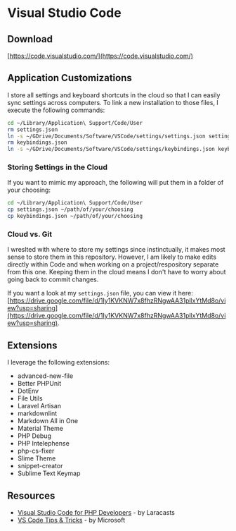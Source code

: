 # Visual Studio Code

## Download

[https://code.visualstudio.com/](https://code.visualstudio.com/)

## Application Customizations

I store all settings and keyboard shortcuts in the cloud so that I can easily sync settings across computers. To link a new installation to those files, I execute the following commands:

```bash
cd ~/Library/Application\ Support/Code/User
rm settings.json
ln -s ~/GDrive/Documents/Software/VSCode/settings/settings.json settings.json
rm keybindings.json
ln -s ~/GDrive/Documents/Software/VSCode/settings/keybindings.json keybindings.json
```

### Storing Settings in the Cloud

If you want to mimic my approach, the following will put them in a folder of your choosing:

```bash
cd ~/Library/Application\ Support/Code/User
cp settings.json ~/path/of/your/choosing
cp keybindings.json ~/path/of/your/choosing
```

### Cloud vs. Git

I wreslted with where to store my settings since instinctually, it makes most sense to store them in this repository. However, I am likely to make edits directly within Code and when working on a project/respository separate from this one. Keeping them in the cloud means I don't have to worry about going back to commit changes.

If you want a look at my `settings.json` file, you can view it here: [https://drive.google.com/file/d/1Iy1KVKNW7x8fhzRNgwAA31pllxYtMd8o/view?usp=sharing](https://drive.google.com/file/d/1Iy1KVKNW7x8fhzRNgwAA31pllxYtMd8o/view?usp=sharing).

## Extensions

I leverage the following extensions:

* advanced-new-file
* Better PHPUnit
* DotEnv
* File Utils
* Laravel Artisan
* markdownlint
* Markdown All in One
* Material Theme
* PHP Debug
* PHP Intelephense
* php-cs-fixer
* Slime Theme
* snippet-creator
* Sublime Text Keymap

## Resources

* [Visual Studio Code for PHP Developers](https://laracasts.com/series/visual-studio-code-for-php-developers) - by Laracasts
* [VS Code Tips & Tricks](https://github.com/Microsoft/vscode-tips-and-tricks) - by Microsoft
